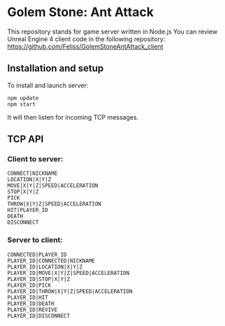 # Golem Stone: Ant Attack

This repository stands for game server written in Node.js
You can review Unreal Engine 4 client code in the following repository: https://github.com/Feliss/GolemStoneAntAttack_client

## Installation and setup

To install and launch server:

`npm update`  
`npm start`

It will then listen for incoming TCP messages.

## TCP API

### Client to server:

```
CONNECT|NICKNAME
LOCATION|X|Y|Z
MOVE|X|Y|Z|SPEED|ACCELERATION
STOP|X|Y|Z
PICK
THROW|X|Y|Z|SPEED|ACCELERATION
HIT|PLAYER_ID
DEATH
DISCONNECT
```

### Server to client:

```
CONNECTED|PLAYER_ID
PLAYER_ID|CONNECTED|NICKNAME
PLAYER_ID|LOCATION|X|Y|Z
PLAYER_ID|MOVE|X|Y|Z|SPEED|ACCELERATION
PLAYER_ID|STOP|X|Y|Z
PLAYER_ID|PICK
PLAYER_ID|THROW|X|Y|Z|SPEED|ACCELERATION
PLAYER_ID|HIT
PLAYER_ID|DEATH
PLAYER_ID|REVIVE
PLAYER_ID|DISCONNECT
```
